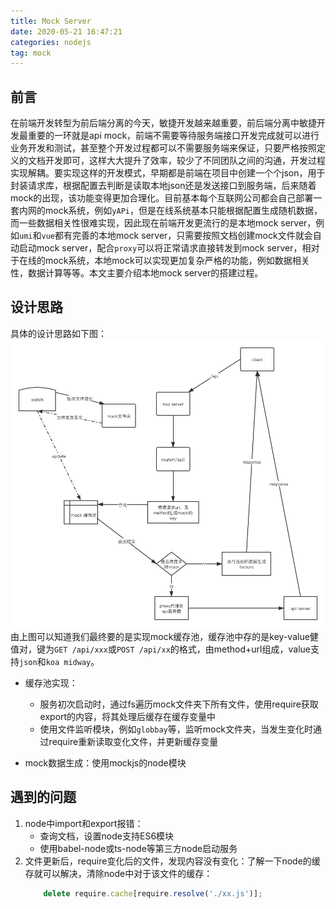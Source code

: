 ```yaml
---
title: Mock Server
date: 2020-05-21 16:47:21
categories: nodejs
tag: mock
---
```

## 前言
在前端开发转型为前后端分离的今天，敏捷开发越来越重要，前后端分离中敏捷开发最重要的一环就是api mock，前端不需要等待服务端接口开发完成就可以进行业务开发和测试，甚至整个开发过程都可以不需要服务端来保证，只要严格按照定义的文档开发即可，这样大大提升了效率，较少了不同团队之间的沟通，开发过程实现解耦。要实现这样的开发模式，早期都是前端在项目中创建一个个json，用于封装请求库，根据配置去判断是读取本地json还是发送接口到服务端，后来随着mock的出现，该功能变得更加合理化。目前基本每个互联网公司都会自己部署一套内网的mock系统，例如`yAPi`，但是在线系统基本只能根据配置生成随机数据，而一些数据相关性很难实现，因此现在前端开发更流行的是本地mock server，例如`umi`和`vue`都有完善的本地mock server，只需要按照文档创建mock文件就会自动启动mock server，配合`proxy`可以将正常请求直接转发到mock server，相对于在线的mock系统，本地mock可以实现更加复杂严格的功能，例如数据相关性，数据计算等等。本文主要介绍本地mock server的搭建过程。

## 设计思路
具体的设计思路如下图：
![逻辑设计图](./index/design.png)
由上图可以知道我们最终要的是实现mock缓存池，缓存池中存的是key-value健值对，键为`GET /api/xxx`或`POST /api/xx`的格式，由method+url组成，value支持`json`和`koa midway`。
- 缓存池实现：
    - 服务初次启动时，通过fs遍历mock文件夹下所有文件，使用require获取export的内容，将其处理后缓存在缓存变量中
    - 使用文件监听模块，例如`globbay`等，监听mock文件夹，当发生变化时通过require重新读取变化文件，并更新缓存变量

- mock数据生成：使用mockjs的node模块

## 遇到的问题
1. node中import和export报错：
    - 查询文档，设置node支持ES6模块
    - 使用babel-node或ts-node等第三方node启动服务
2. 文件更新后，require变化后的文件，发现内容没有变化：了解一下node的缓存就可以解决，清除node中对于该文件的缓存：
    ```typescript
        delete require.cache[require.resolve('./xx.js')];
    ```

